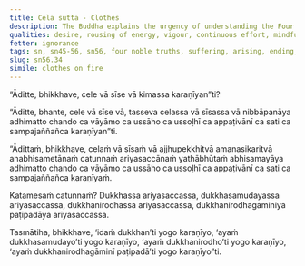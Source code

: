 ```yaml
---
title: Cela sutta - Clothes
description: The Buddha explains the urgency of understanding the Four Noble Truths to end suffering with a simile of extinguishing a fire on one’s clothes or head.
qualities: desire, rousing of energy, vigour, continuous effort, mindfulness, full awareness, suffering, ending
fetter: ignorance
tags: sn, sn45-56, sn56, four noble truths, suffering, arising, ending, cessation, way of practice, path, simile, clothes, fire
slug: sn56.34
simile: clothes on fire
---
```


“Āditte, bhikkhave, cele vā sīse vā kimassa karaṇīyan”ti?

“Āditte, bhante, cele vā sīse vā, tasseva celassa vā sīsassa vā nibbāpanāya adhimatto chando ca vāyāmo ca ussāho ca ussoḷhī ca appaṭivānī ca sati ca sampajaññañca karaṇīyan”ti.

“Ādittaṁ, bhikkhave, celaṁ vā sīsaṁ vā ajjhupekkhitvā amanasikaritvā anabhisametānaṁ catunnaṁ ariyasaccānaṁ yathābhūtaṁ abhisamayāya adhimatto chando ca vāyāmo ca ussāho ca ussoḷhī ca appaṭivānī ca sati ca sampajaññañca karaṇīyaṁ.

Katamesaṁ catunnaṁ? Dukkhassa ariyasaccassa, dukkhasamudayassa ariyasaccassa, dukkhanirodhassa ariyasaccassa, dukkhanirodhagāminiyā paṭipadāya ariyasaccassa.

Tasmātiha, bhikkhave, ‘idaṁ dukkhan’ti yogo karaṇīyo,
‘ayaṁ dukkhasamudayo’ti yogo karaṇīyo,
‘ayaṁ dukkhanirodho’ti yogo karaṇīyo,
‘ayaṁ dukkhanirodhagāminī paṭipadā’ti yogo karaṇīyo”ti.
